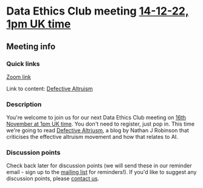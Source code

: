 # Data Ethics Club meeting [14-12-22, 1pm UK time][timedate]

<!-- 
TODO:
- [ ] Change to a new branch (DD-MM-YY_meeting)
- [ ] Copy this template to meetings/YEAR/DD-MM-YY_meeting.md (put in actual year + date)
- [ ] Put in the Event time on: https://www.timeanddate.com/worldclock/fixedform.html and copy result to LINK-TO-TIMEDATE
- [ ] Change all ALL-CAPS placeholders in this form
- [ ] Update the hyperlinks at the bottom of the template
- [ ] Add link to the new file in meetings.md
- [ ] Update the next-meeting.md file
- [ ] Pull request!
- [ ] Create or edit the calendar invite to copy and paste this info over and send it/send an update.
- [ ] Maybe tweet it? #DataEthicsClub @jgiBristol

Repeat meeting link is currently: https://bristol-ac-uk.zoom.us/j/94475153265


Usual time 13:00-14:00
-->
## Meeting info

### Quick links

[Zoom link][zoom]

Link to content: [Defective Altruism][content]

### Description
You're welcome to join us for our next Data Ethics Club meeting on [16th November at 1pm UK time][timedate]. 
You don't need to register, just pop in. 
This time we're going to read [Defective Altriusm][content], a blog by Nathan J Robinson that criticises the effective altruism movement and how that relates to AI. 

### Discussion points
Check back later for discussion points (we will send these in our reminder email - sign up to the [mailing list]() for reminders!). 
If you'd like to suggest any discussion points, please [contact us]().

<!--
There will be time to talk about whatever we like, relating to the paper, but here are some specific questions to think about while you're reading.
- DISCUSSION-POINT-ONE
- DISCUSSION-POINT-TWO
- DISCUSSION-POINT-THREE

---



## Meeting notes

### Who came
Number of people:

### What did we think?
Notes here!
Shall we email the author? If so, who'll send the email?

-->

[timedate]: https://www.timeanddate.com/worldclock/fixedtime.html?msg=Data+Ethics+Club%3A+AI+Generated+Art&iso=20221116T13&p1=299&ah=1
[content]: https://jamiearpinricci.medium.com/the-ethics-of-ai-generated-art-57fb04b71646
[zoom]: https://bristol-ac-uk.zoom.us/j/94475153265  
